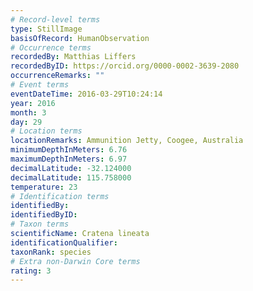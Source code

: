 ```yaml
---
# Record-level terms
type: StillImage
basisOfRecord: HumanObservation
# Occurrence terms
recordedBy: Matthias Liffers
recordedByID: https://orcid.org/0000-0002-3639-2080
occurrenceRemarks: ""
# Event terms
eventDateTime: 2016-03-29T10:24:14
year: 2016
month: 3
day: 29
# Location terms
locationRemarks: Ammunition Jetty, Coogee, Australia
minimumDepthInMeters: 6.76
maximumDepthInMeters: 6.97
decimalLatitude: -32.124000
decimalLatitude: 115.758000
temperature: 23
# Identification terms
identifiedBy: 
identifiedByID: 
# Taxon terms
scientificName: Cratena lineata
identificationQualifier: 
taxonRank: species
# Extra non-Darwin Core terms
rating: 3
---
```

